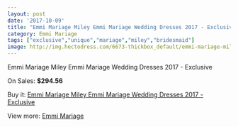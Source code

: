 ```yaml
---
layout: post
date: '2017-10-09'
title: "Emmi Mariage Miley Emmi Mariage Wedding Dresses 2017 - Exclusive"
category: Emmi Mariage
tags: ["exclusive","unique","mariage","miley","bridesmaid"]
image: http://img.hectodress.com/6673-thickbox_default/emmi-mariage-miley-emmi-mariage-wedding-dresses-2013-exclusive.jpg
---
```

Emmi Mariage Miley Emmi Mariage Wedding Dresses 2017 - Exclusive

On Sales: **$294.56**
<a href="https://www.hectodress.com/emmi-mariage/3345-emmi-mariage-miley-emmi-mariage-wedding-dresses-2013-exclusive.html"><amp-img layout="responsive" width="600" height="600" src="//img.hectodress.com/6673-thickbox_default/emmi-mariage-miley-emmi-mariage-wedding-dresses-2013-exclusive.jpg" alt="Emmi Mariage Miley Emmi Mariage Wedding Dresses 2017 - Exclusive 0" /></a>

Buy it: [Emmi Mariage Miley Emmi Mariage Wedding Dresses 2017 - Exclusive](https://www.hectodress.com/emmi-mariage/3345-emmi-mariage-miley-emmi-mariage-wedding-dresses-2013-exclusive.html "Emmi Mariage Miley Emmi Mariage Wedding Dresses 2017 - Exclusive")

View more: [Emmi Mariage](https://www.hectodress.com/57-emmi-mariage "Emmi Mariage")